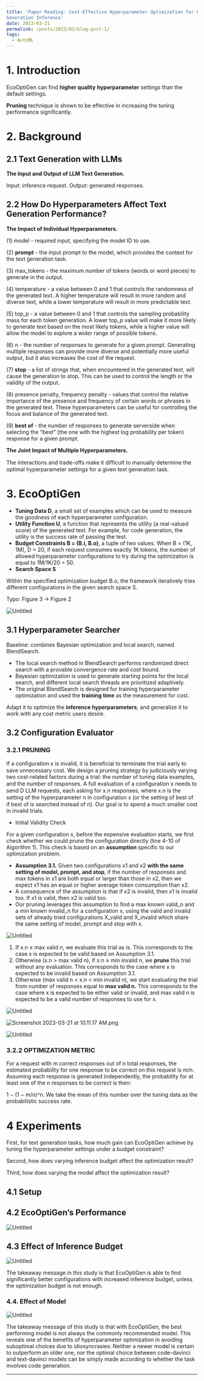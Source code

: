 ```yaml
---
title: 'Paper Reading: Cost-Effective Hyperparameter Optimization for Large Language Model
Generation Inference'
date: 2023-03-21
permalink: /posts/2023/03/blog-post-1/
tags:
  - AutoML
---
```

# 1. Introduction
EcoOptiGen can find **higher quality** **hyperparameter** settings than the default settings. 

**Pruning** technique is shown to be effective in increasing the tuning performance significantly. 

# 2. Background

## 2.1 Text Generation with LLMs

**The Input and Output of LLM Text Generation.**

Input: inference request. Output: generated responses.

## 2.2 How Do Hyperparameters Affect Text Generation Performance?

**The Impact of Individual Hyperparameters.**

(1) model - required input, specifying the model ID to use.

(2) **prompt** - the input prompt to the model, which provides the context for the text generation task.

(3) max_tokens - the maximum number of tokens (words or word pieces) to generate in the output.

(4) temperature - a value between 0 and 1 that controls the randomness of the generated text. A higher temperature will result in more random and diverse text, while a lower temperature
will result in more predictable text. 

(5) top_p - a value between 0 and 1 that controls the sampling probability mass for each token generation. A lower top_p value will make it more likely to generate text based on the most likely tokens, while a higher value will allow the model to explore a wider range of possible tokens. 

(6) n - the number of responses to generate for a given prompt. Generating multiple responses can provide more diverse and potentially more useful output, but it also increases the cost of the request. 

(7) **stop** - a list of strings that, when encountered in the generated text, will cause the generation to stop. This can be used to control the length or the validity of the output. 

(8) presence penalty, frequency penalty - values that control the relative importance of the presence and frequency of certain words or phrases in the generated text. These hyperparameters can be useful for controlling the focus and balance of the generated text.

(9) **best of** - the number of responses to generate serverside when selecting the ”best” (the one with the highest log probability per token) response for a given prompt.

**The Joint Impact of Multiple Hyperparameters.** 

The interactions and trade-offs make it difﬁcult to manually determine the optimal hyperparameter settings for a given text generation task.

# 3. EcoOptiGen

- **Tuning Data D**, a small set of examples which can be used to measure the goodness of each hyperparameter configuration.
- **Utility Function U**, a function that represents the utility (a real-valued score) of the generated text. For example, for code generation, the utility is the success rate of passing the test.
- **Budget Constraints B = (B.i, B.o)**, a tuple of two values. When B = (1K, 1M), D = 20, if each request consumes exactly 1K tokens, the number of allowed hyperparameter configurations to try during the optimization is equal to 1M/1K/20 = 50.
- **Search Space S**

Within the specified optimization budget B.o, the framework iteratively tries different configurations in the given search space S.

Typo: Figure 3 → Figure 2

![Untitled](/images/blog/1/architecture.png)

## 3.1 Hyperparameter Searcher

Baseline: combines Bayesian optimization and local search, named BlendSearch.

- The local search method in BlendSearch performs randomized direct search with a provable convergence rate and cost bound.
- Bayesian optimization is used to generate starting points for the local search, and different local search threads are prioritized adaptively.
- The original BlendSearch is designed for training hyperparameter optimization and used the **training time** as the measurement for cost.

Adapt it to optimize the **inference hyperparameters**, and generalize it to work with any cost metric users desire.

## 3.2 Configuration Evaluator

### 3.2.1 PRUNING

If a conﬁguration x is invalid, it is beneﬁcial to terminate the trial early to save unnecessary cost. We design a pruning strategy by judiciously varying two cost-related factors during a trial: the number of tuning data examples, and the number of responses. A full evaluation of a conﬁguration x needs to send D LLM requests, each asking for x.n responses, where x.n is the setting of the hyperparameter n in conﬁguration x (or the setting of best of if best of is searched instead of n). Our goal is to spend a much smaller cost in invalid trials.

- Initial Validity Check

For a given configuration x, before the expensive evaluation starts, we first check whether we
could prune the configuration directly (line 4-10 of Algorithm 1). This check is based on an **assumption** specific to our optimization problem.

- **Assumption 3.1.** Given two configurations x1 and x2 **with the same setting of model, prompt, and stop**, if the number of responses and max tokens in x1 are both equal or larger than those in x2, then we expect x1 has an equal or higher average token consumption than x2.
- A consequence of the assumption is that if x2 is invalid, then x1 is invalid too. If x1 is valid, then x2 is valid too.
- Our pruning leverages this assumption to find a max known valid_n and a min known invalid_n for a configuration x, using the valid and invalid sets of already tried configurations X_valid and X_invalid which share the same setting of model, prompt and stop with x.

![Untitled](/images/blog/1/Untitled%201.png)

1. If x.n ≤ max valid n, we evaluate this trial as is. This corresponds to the case x is expected to be valid based on Assumption 3.1.
2. Otherwise (x.n > max valid n), if x.n ≥ min invalid n, we **prune** this trial without any evaluation. This corresponds to the case where x is expected to be invalid based on Assumption 3.1.
3. Otherwise (max valid n < x.n < min invalid n), we start evaluating the trial from number of responses equal to **max valid n.** This corresponds to the case where x is expected to be either valid or invalid, and max valid n is expected to be a valid number of responses to use for x.

![Untitled](/images/blog/1/Untitled%202.png)

![Screenshot 2023-03-21 at 10.11.17 AM.png](/images/blog/1/Screenshot_2023-03-21_at_10.11.17_AM.png)

![Untitled](/images/blog/1/Untitled%203.png)

### 3.2.2 OPTIMIZATION METRIC

For a request with m correct responses out of n total responses, the estimated probability for one response to be correct on this request is m/n. Assuming each response is generated independently, the probability for at least one of the n responses to be correct is then: 

1 − (1 − m/n)^n. We take the mean of this number over the tuning data as the probabilistic success rate.

# 4 Experiments

First, for text generation tasks, how much gain can EcoOptiGen achieve by tuning the hyperparameter settings under a budget constraint? 

Second, how does varying inference budget affect the optimization result? 

Third, how does varying the model affect the optimization result?

## 4.1 Setup

## 4.2 EcoOptiGen’s Performance

![Untitled](/images/blog/1/Untitled%204.png)

## 4.3 Effect of Inference Budget

![Untitled](/images/blog/1/Untitled%205.png)

The takeaway message in this study is that EcoOptiGen is able to find significantly better configurations with increased inference budget, unless the optimization budget is not enough.

### 4.4. Effect of Model

![Untitled](/images/blog/1/Untitled%206.png)

The takeaway message of this study is that with EcoOptiGen, the best performing model is not always the commonly recommended model. This reveals one of the benefits of hyperparameter optimization in avoiding suboptimal choices due to idiosyncrasies: Neither a newer model is certain to outperform an older one, nor the optimal choice between code-davinci and text-davinci models can be simply made according to whether the task involves code generation.

------